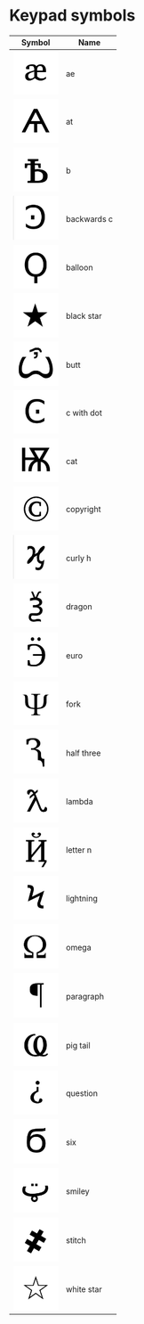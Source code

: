 # Keypad symbols

| Symbol              | Name        |
| ------------------- | ----------- |
| ![](ae.png)         | ae          |
| ![](at.png)         | at          |
| ![](b.png)          | b           |
| ![](backwardsc.png) | backwards c |
| ![](balloon.png)    | balloon     |
| ![](blackstar.png)  | black star  |
| ![](butt.png)       | butt        |
| ![](cwithdot.png)   | c with dot  |
| ![](cat.png)        | cat         |
| ![](copyright.png)  | copyright   |
| ![](curlyh.png)     | curly h     |
| ![](dragon.png)     | dragon      |
| ![](euro.png)       | euro        |
| ![](fork.png)       | fork        |
| ![](halfthree.png)  | half three  |
| ![](lambda.png)     | lambda      |
| ![](lettern.png)    | letter n    |
| ![](lightning.png)  | lightning   |
| ![](omega.png)      | omega       |
| ![](paragraph.png)  | paragraph   |
| ![](pigtail.png)    | pig tail    |
| ![](question.png)   | question    |
| ![](six.png)        | six         |
| ![](smiley.png)     | smiley      |
| ![](stitch.png)     | stitch      |
| ![](whitestar.png)  | white star  |